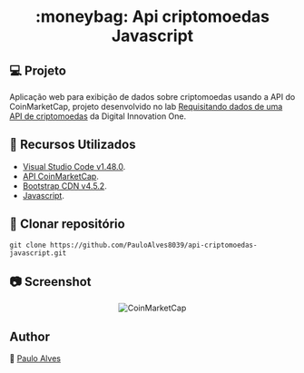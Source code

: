 # 
<h1 align="center">:moneybag: Api criptomoedas Javascript </h1>

## :computer: Projeto
Aplicação web para exibição de dados sobre criptomoedas usando a API do CoinMarketCap, projeto desenvolvido no lab 
[Requisitando dados de uma API de criptomoedas](https://digitalinnovation.one/) da Digital Innovation One.

## :wrench: Recursos Utilizados

- [Visual Studio Code v1.48.0](https://code.visualstudio.com/).
- [API CoinMarketCap](https://pro.coinmarketcap.com/).
- [Bootstrap CDN v4.5.2](https://www.bootstrapcdn.com/).
- [Javascript](https://developer.mozilla.org/pt-BR/docs/Aprender/JavaScript/).

## :floppy_disk: Clonar repositório

```git clone https://github.com/PauloAlves8039/api-criptomoedas-javascript.git```


## :camera: Screenshot

<p align="center"> <img src="https://github.com/PauloAlves8039/api-criptomoedas-javascript/blob/master/assets/screenshot.png" alt="CoinMarketCap" /> </p>


## Author

:boy: [Paulo Alves](https://github.com/PauloAlves8039)
